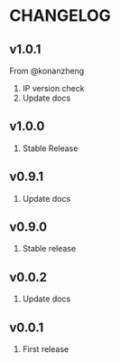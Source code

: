 # CHANGELOG

## v1.0.1

From @konanzheng

1. IP version check
2. Update docs

## v1.0.0

1. Stable Release

## v0.9.1

1. Update docs

## v0.9.0

1. Stable release

## v0.0.2

1. Update docs

## v0.0.1

1. First release
